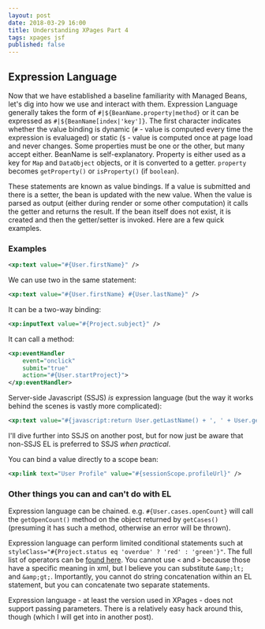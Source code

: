 ```yaml
---
layout: post
date: 2018-03-29 16:00
title: Understanding XPages Part 4
tags: xpages jsf
published: false
---
```

## Expression Language

Now that we have established a baseline familiarity with Managed Beans, let's dig into how we use and interact with them. Expression Language generally takes the form of `#|${BeanName.property|method}` or it can be expressed as `#|${BeanName[index|'key']}`. The first character indicates whether the value binding is dynamic (`#` - value is computed every time the expression is evaluaged) or static (`$` - value is computed once at page load and never changes. Some properties must be one or the other, but many accept either. BeanName is self-explanatory. Property is either used as a key for `Map` and `DataObject` objects, or it is converted to a getter. `property` becomes `getProperty()` or `isProperty()` (if `boolean`).

<!-- more -->

These statements are known as value bindings. If a value is submitted and there is a setter, the bean is updated with the new value. When the value is parsed as output (either during render or some other computation) it calls the getter and returns the result. If the bean itself does not exist, it is created and then the getter/setter is invoked. Here are a few quick examples.

### Examples

```xml
<xp:text value="#{User.firstName}" />
```
We can use two in the same statement:

```xml
<xp:text value="#{User.firstName} #{User.lastName}" />
```
It can be a two-way binding:

```xml
<xp:inputText value="#{Project.subject}" />
```
It can call a method:

```xml
<xp:eventHandler
	event="onclick"
	submit="true"
	action="#{User.startProject}">
</xp:eventHandler>
```

Server-side Javascript (SSJS) *is* expression language (but the way it works behind the scenes is vastly more complicated):

```xml
<xp:text value="#{javascript:return User.getLastName() + ', ' + User.getFirstName();" />
```

I'll dive further into SSJS on another post, but for now just be aware that non-SSJS EL is preferred to SSJS *when practical*.

You can bind a value directly to a scope bean:

```xml
<xp:link text="User Profile" value="#{sessionScope.profileUrl}" />
```

### Other things you can and can't do with EL

Expression language can be chained. e.g. `#{User.cases.openCount}` will call the `getOpenCount()` method on the object returned by `getCases()` (presuming it has such a method, otherwise an error will be thrown).

Expression language can perform limited conditional statements such at `styleClass="#{Project.status eq 'overdue' ? 'red' : 'green'}"`. The full list of operators can be [found here](https://docs.oracle.com/javaee/6/tutorial/doc/bnaik.html). You cannot use `<` and `>` because those have a specific meaning in xml, but I believe you can substitute `&amp;lt;` and `&amp;gt;`. Importantly, you cannot do string concatenation within an EL statement, but you can concatenate two separate statements.

Expression language - at least the version used in XPages - does not support passing parameters. There is a relatively easy hack around this, though (which I will get into in another post).